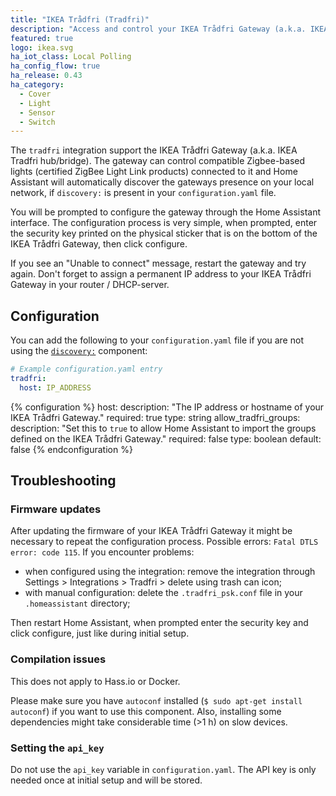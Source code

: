 ```yaml
---
title: "IKEA Trådfri (Tradfri)"
description: "Access and control your IKEA Trådfri Gateway (a.k.a. IKEA Tradfri hub/bridge) and via it its connected Zigbee-based devices."
featured: true
logo: ikea.svg
ha_iot_class: Local Polling
ha_config_flow: true
ha_release: 0.43
ha_category:
  - Cover
  - Light
  - Sensor
  - Switch
---
```


The `tradfri` integration support the IKEA Trådfri Gateway (a.k.a. IKEA Tradfri hub/bridge). The gateway can control compatible Zigbee-based lights (certified ZigBee Light Link products) connected to it and Home Assistant will automatically discover the gateways presence on your local network, if `discovery:` is present in your `configuration.yaml` file.

You will be prompted to configure the gateway through the Home Assistant interface. The configuration process is very simple, when prompted, enter the security key printed on the physical sticker that is on the bottom of the IKEA Trådfri Gateway, then click configure.

<div class='note'>
If you see an "Unable to connect" message, restart the gateway and try again. Don't forget to assign a permanent IP address to your IKEA Trådfri Gateway in your router / DHCP-server.
</div>

## Configuration

You can add the following to your `configuration.yaml` file if you are not using the [`discovery:`](/integrations/discovery/) component:

```yaml
# Example configuration.yaml entry
tradfri:
  host: IP_ADDRESS
```

{% configuration %}
host:
  description: "The IP address or hostname of your IKEA Trådfri Gateway."
  required: true
  type: string
allow_tradfri_groups:
  description: "Set this to `true` to allow Home Assistant to import the groups defined on the IKEA Trådfri Gateway."
  required: false
  type: boolean
  default: false
{% endconfiguration %}

## Troubleshooting

### Firmware updates

After updating the firmware of your IKEA Trådfri Gateway it might be necessary to repeat the configuration process. Possible errors: `Fatal DTLS error: code 115`. If you encounter problems:
- when configured using the integration: remove the integration through Settings > Integrations > Tradfri > delete using trash can icon;
- with manual configuration: delete the `.tradfri_psk.conf` file in your `.homeassistant` directory;

Then restart Home Assistant, when prompted enter the security key and click configure, just like during initial setup.

### Compilation issues

<div class='note'>
  This does not apply to Hass.io or Docker.
</div>

Please make sure you have `autoconf` installed (`$ sudo apt-get install autoconf`) if you want to use this component. Also, installing some dependencies might take considerable time (>1 h) on slow devices.

### Setting the `api_key`

Do not use the `api_key` variable in `configuration.yaml`. The API key is only needed once at initial setup and will be stored.
